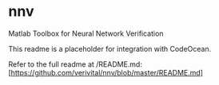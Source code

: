 # nnv
Matlab Toolbox for Neural Network Verification

This readme is a placeholder for integration with CodeOcean.

Refer to the full readme at /README.md: [https://github.com/verivital/nnv/blob/master/README.md]